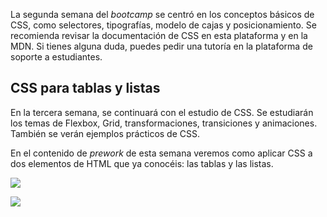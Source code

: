 
La segunda semana del _bootcamp_ se centró en los conceptos básicos de CSS, como selectores, tipografías, modelo de cajas y posicionamiento. Se recomienda revisar la documentación de CSS en esta plataforma y en la MDN. Si tienes alguna duda, puedes pedir una tutoría en la plataforma de soporte a estudiantes.


## CSS para tablas y listas

En la tercera semana, se continuará con el estudio de CSS. Se estudiarán los temas de Flexbox, Grid, transformaciones, transiciones y animaciones. También se verán ejemplos prácticos de CSS.

En el contenido de _prework_ de esta semana veremos como aplicar CSS a dos elementos de HTML que ya conocéis: las tablas y las listas.

[![](./resources/semana-3-estilos-de-tablas.png)](https://youtu.be/-E-esVkRiek)

[![](./resources/semana-3-estilos-de-listas.png)](https://youtu.be/Ij77RcsXYZw)


